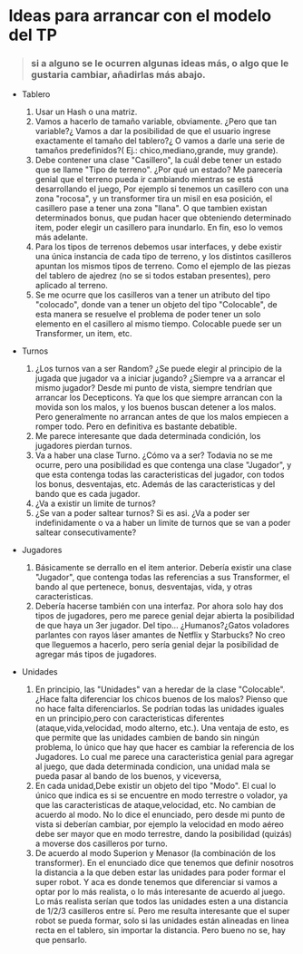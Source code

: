 # Ideas para arrancar con el modelo del TP
> ### si a alguno se le ocurren algunas ideas más, o algo que le gustaria cambiar, añadirlas más abajo.

* Tablero
  1. Usar un Hash o una matriz.
  2. Vamos a hacerlo de tamaño variable, obviamente. ¿Pero que tan variable?¿ Vamos a dar la posibilidad de que el usuario ingrese exactamente el tamaño del tablero?¿ O vamos a darle una serie de tamaños predefinidos?( Ej.: chico,mediano,grande, muy grande).
  3. Debe contener una clase "Casillero", la cuál debe tener un estado que se llame "Tipo de terreno". ¿Por qué un estado? Me parecería genial que el terreno pueda ir cambiando mientras se está desarrollando el juego, Por ejemplo si tenemos un casillero con una zona "rocosa", y un transformer tira un misil en esa posición, el casillero pase a tener una zona "llana". O que tambien existan determinados bonus, que pudan hacer que obteniendo determinado item, poder elegir un casillero para inundarlo. En fin, eso lo vemos más adelante.
  4. Para los tipos de terrenos debemos usar interfaces, y debe existir una única instancia de cada tipo de terreno, y los distintos casilleros apuntan los mismos tipos de terreno. Como el ejemplo de las piezas del tablero de ajedrez (no se si todos estaban presentes), pero aplicado al terreno.
  5. Se me ocurre que los casilleros van a tener un atributo del tipo "colocado", donde van a tener un objeto del tipo "Colocable", de esta manera se resuelve el problema de poder tener un solo elemento en el casillero al mismo tiempo. Colocable puede ser un Transformer, un item, etc.



* Turnos
  1. ¿Los turnos van a ser Random? ¿Se puede elegir al principio de la jugada que jugador va a iniciar jugando? ¿Siempre va a arrancar el mismo jugador?
  Desde mi punto de vista, siempre tendrían que arrancar los Decepticons. Ya que los que siempre arrancan con la movida son los malos, y los buenos buscan detener a los malos. Pero generalmente no arrancan antes de que los malos empiecen a romper todo. Pero en definitiva es bastante debatible.
  2. Me parece interesante que dada determinada condición, los jugadores pierdan turnos.
  3. Va a haber una clase Turno. ¿Cómo va a ser? Todavia no se me ocurre, pero una posibilidad es que contenga una clase "Jugador", y que esta contenga todas las caracteristicas del jugador, con todos los bonus, desventajas, etc. Además de las caracteristicas y del bando que es cada jugador.
  4. ¿Va a existir un limite de turnos?
  5. ¿Se van a poder saltear turnos? Si es asi. ¿Va a poder ser indefinidamente o va a haber un limite de turnos que se van a poder saltear consecutivamente?


* Jugadores
  1. Básicamente se derrallo en el item anterior. Debería existir una clase "Jugador", que contenga todas las referencias a sus Transformer, el bando al que pertenece, bonus, desventajas, vida, y otras caracteristicas.
  2. Debería hacerse también con una interfaz. Por ahora solo hay dos tipos de jugadores, pero me parece genial dejar abierta la posibilidad de que haya un 3er jugador. Del tipo... ¿Humanos?¿Gatos voladores parlantes con rayos láser amantes de Netflix y Starbucks? No creo que lleguemos a hacerlo, pero sería genial dejar la posibilidad de agregar más tipos de jugadores.


* Unidades
  1. En principio, las "Unidades" van a heredar de la clase "Colocable". ¿Hace falta diferenciar los chicos buenos de los malos? Pienso que no hace falta diferenciarlos. Se podrían todas las unidades iguales en un principio,pero con caracteristicas diferentes (ataque,vida,velocidad, modo alterno, etc.). Una ventaja de esto, es que permite que las unidades cambien de bando sin ningún problema, lo único que hay que hacer es cambiar la referencia de los Jugadores. Lo cual me parece una caracteristica genial para agregar al juego, que dada determinada condicion, una unidad mala se pueda pasar al bando de los buenos, y viceversa,
  2. En cada unidad,Debe existir un objeto del tipo "Modo". El cual lo único que indica es si se encuentre en modo terrestre o volador, ya que las caracteristicas de ataque,velocidad, etc. No cambian de acuerdo al modo. No lo dice el enunciado, pero desde mi punto de vista si deberían cambiar, por ejemplo la velocidad en modo aéreo debe ser mayor que en modo terrestre, dando la posibilidad (quizás) a moverse dos casilleros por turno.
  3. De acuerdo al modo Superion y Menasor (la combinación de los transformer). En el enunciado dice que tenemos que definir nosotros la distancia a la que deben estar las unidades para poder formar el super robot. Y aca es donde tenemos que diferenciar si vamos a optar por lo más realista, o lo más interesante de acuerdo al juego. Lo más realista serían que todos las unidades esten a una distancia de 1/2/3 casilleros entre sí. Pero me resulta interesante que el super robot se pueda formar, solo si las unidades están alineadas en linea recta en el tablero, sin importar la distancia. Pero bueno no se, hay que pensarlo.
